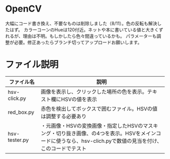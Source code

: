 # OpenCV
大幅にコード書き換え、不要なものは削除しました（8/11）。色の反転も解決したはず。
カラーコーンのHueは120付近。ネットや本に書いている値と大きくずれるが、理由は不明。もしかしたら色々間違っているかも。
パラメーターも調整が必要。修正あったらブランチ切ってアップロードお願いします。

# ファイル説明

| ファイル名 | 説明 |
| --- | --- |
| hsv-click.py | 画像を表示し、クリックした場所の色を表示。テキスト欄にHSVの値を表示 |
| red_box.py | 赤色を検出してボックスで囲むファイル。HSVの値は調整する必要あり|
| hsv-tester.py | ・元画像・HSVの変換画像・指定したHSVのマスキング・切り抜き画像、の4つを表示。HSVをメインコードに使うなら、hsv-clich.pyで数値の見当を付け、このコードでテスト|
